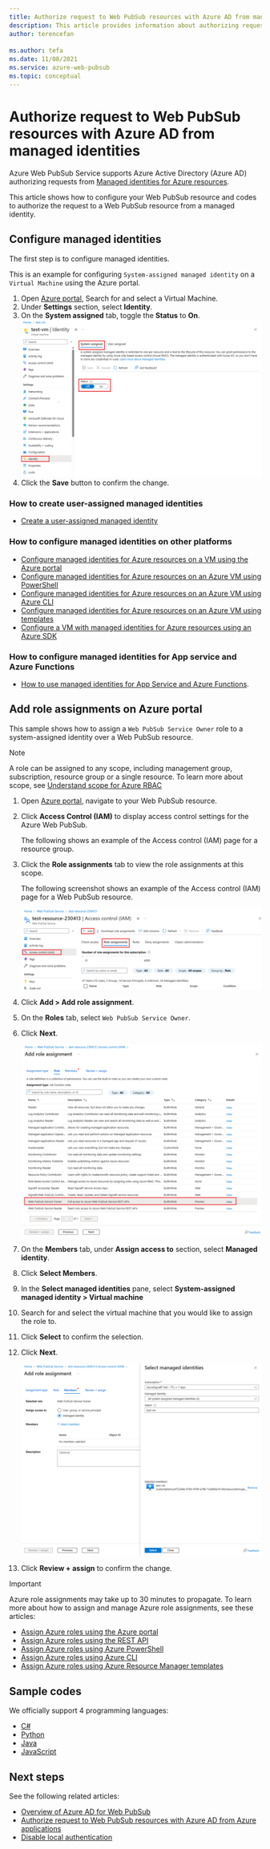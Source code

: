 ```yaml
---
title: Authorize request to Web PubSub resources with Azure AD from managed identities
description: This article provides information about authorizing request to Web PubSub resources with Azure AD from managed identities
author: terencefan

ms.author: tefa
ms.date: 11/08/2021
ms.service: azure-web-pubsub
ms.topic: conceptual
---
```


# Authorize request to Web PubSub resources with Azure AD from managed identities

Azure Web PubSub Service supports Azure Active Directory (Azure AD) authorizing requests from [Managed identities for Azure resources](../active-directory/managed-identities-azure-resources/overview.md).

This article shows how to configure your Web PubSub resource and codes to authorize the request to a Web PubSub resource from a managed identity.

## Configure managed identities

The first step is to configure managed identities.

This is an example for configuring `System-assigned managed identity` on a `Virtual Machine` using the Azure portal.

1. Open [Azure portal](https://portal.azure.com/), Search for and select a Virtual Machine.
1. Under **Settings** section, select **Identity**.
1. On the **System assigned** tab, toggle the **Status** to **On**.
   ![Screenshot of virtual machine - identity.](./media/howto-authorize-from-managed-identity/identity-virtual-machine.png)
1. Click the **Save** button to confirm the change.

### How to create user-assigned managed identities

- [Create a user-assigned managed identity](../active-directory/managed-identities-azure-resources/how-manage-user-assigned-managed-identities.md#create-a-user-assigned-managed-identity)

### How to configure managed identities on other platforms

- [Configure managed identities for Azure resources on a VM using the Azure portal](../active-directory/managed-identities-azure-resources/qs-configure-portal-windows-vm.md)
- [Configure managed identities for Azure resources on an Azure VM using PowerShell](../active-directory/managed-identities-azure-resources/qs-configure-powershell-windows-vm.md)
- [Configure managed identities for Azure resources on an Azure VM using Azure CLI](../active-directory/managed-identities-azure-resources/qs-configure-cli-windows-vm.md)
- [Configure managed identities for Azure resources on an Azure VM using templates](../active-directory/managed-identities-azure-resources/qs-configure-template-windows-vm.md)
- [Configure a VM with managed identities for Azure resources using an Azure SDK](../active-directory/managed-identities-azure-resources/qs-configure-sdk-windows-vm.md)

### How to configure managed identities for App service and Azure Functions

- [How to use managed identities for App Service and Azure Functions](../app-service/overview-managed-identity.md).

## Add role assignments on Azure portal

This sample shows how to assign a `Web PubSub Service Owner` role to a system-assigned identity over a Web PubSub resource.

> [!Note]
> A role can be assigned to any scope, including management group, subscription, resource group or a single resource. To learn more about scope, see [Understand scope for Azure RBAC](../role-based-access-control/scope-overview.md)

1. Open [Azure portal](https://portal.azure.com/), navigate to your Web PubSub resource.

1. Click **Access Control (IAM)** to display access control settings for the Azure Web PubSub.

   The following shows an example of the Access control (IAM) page for a resource group.

1. Click the **Role assignments** tab to view the role assignments at this scope.

   The following screenshot shows an example of the Access control (IAM) page for a Web PubSub resource.

   ![Screenshot of access control.](./media/howto-authorize-from-managed-identity/access-control.png)

1. Click **Add > Add role assignment**.

1. On the **Roles** tab, select `Web PubSub Service Owner`.

1. Click **Next**.

   ![Screenshot of adding role assignment.](./media/howto-authorize-from-managed-identity/add-role-assignment.png)

1. On the **Members** tab, under **Assign access to** section, select **Managed identity**.

1. Click **Select Members**.

1. In the **Select managed identities** pane, select **System-assigned managed identity > Virtual machine**

1. Search for and select the virtual machine that you would like to assign the role to.

1. Click **Select** to confirm the selection.

1. Click **Next**.

   ![Screenshot of assigning role to managed identities.](./media/howto-authorize-from-managed-identity/assign-role-to-managed-identities.png)

1. Click **Review + assign** to confirm the change.

> [!IMPORTANT]
> Azure role assignments may take up to 30 minutes to propagate.
> To learn more about how to assign and manage Azure role assignments, see these articles:

- [Assign Azure roles using the Azure portal](../role-based-access-control/role-assignments-portal.md)
- [Assign Azure roles using the REST API](../role-based-access-control/role-assignments-rest.md)
- [Assign Azure roles using Azure PowerShell](../role-based-access-control/role-assignments-powershell.md)
- [Assign Azure roles using Azure CLI](../role-based-access-control/role-assignments-cli.md)
- [Assign Azure roles using Azure Resource Manager templates](../role-based-access-control/role-assignments-template.md)

## Sample codes

We officially support 4 programming languages:

- [C#](./howto-create-serviceclient-with-net-and-azure-identity.md)
- [Python](./howto-create-serviceclient-with-python-and-azure-identity.md)
- [Java](./howto-create-serviceclient-with-java-and-azure-identity.md)
- [JavaScript](./howto-create-serviceclient-with-javascript-and-azure-identity.md)

## Next steps

See the following related articles:

- [Overview of Azure AD for Web PubSub](concept-azure-ad-authorization.md)
- [Authorize request to Web PubSub resources with Azure AD from Azure applications](howto-authorize-from-application.md)
- [Disable local authentication](./howto-disable-local-auth.md)
